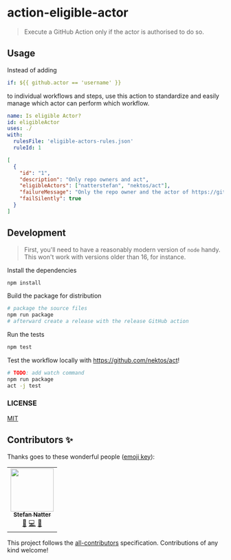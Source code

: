 # action-eligible-actor

> Execute a GitHub Action only if the actor is authorised to do so.

## Usage

Instead of adding

```yml
if: ${{ github.actor == 'username' }}
```

to individual workflows and steps, use this action to standardize and easily
manage which actor can perform which workflow.

```yml
name: Is eligible Actor?
id: eligibleActor
uses: ./
with:
  rulesFile: 'eligible-actors-rules.json'
  ruleId: 1
```

```json
[
  {
    "id": "1",
    "description": "Only repo owners and act",
    "eligibleActors": ["natterstefan", "nektos/act"],
    "failureMessage": "Only the repo owner and the actor of https://github.com/nektos/act can do this!",
    "failSilently": true
  }
]
```

## Development

> First, you'll need to have a reasonably modern version of `node` handy. This
> won't work with versions older than 16, for instance.

Install the dependencies

```bash
npm install
```

Build the package for distribution

```bash
# package the source files
npm run package
# afterward create a release with the release GitHub action
```

Run the tests

```bash
npm test
```

Test the workflow locally with <https://github.com/nektos/act>!

```bash
# TODO: add watch command
npm run package
act -j test
```

### LICENSE

[MIT](LICENSE)

## Contributors ✨

Thanks goes to these wonderful people ([emoji key](https://allcontributors.org/docs/en/emoji-key)):

<!-- ALL-CONTRIBUTORS-LIST:START - Do not remove or modify this section -->
<!-- prettier-ignore-start -->
<!-- markdownlint-disable -->
<table>
  <tr>
    <td align="center"><a href="https://natterstefan.me/"><img src="https://avatars.githubusercontent.com/u/1043668?v=4?s=100" width="100px;" alt=""/><br /><sub><b>Stefan Natter</b></sub></a><br /><a href="#ideas-natterstefan" title="Ideas, Planning, & Feedback">🤔</a> <a href="https://github.com/natterstefan/action-eligible-actor/commits?author=natterstefan" title="Code">💻</a> <a href="https://github.com/natterstefan/action-eligible-actor/commits?author=natterstefan" title="Documentation">📖</a></td>
  </tr>
</table>

<!-- markdownlint-restore -->
<!-- prettier-ignore-end -->

<!-- ALL-CONTRIBUTORS-LIST:END -->

This project follows the [all-contributors](https://github.com/all-contributors/all-contributors) specification. Contributions of any kind welcome!
